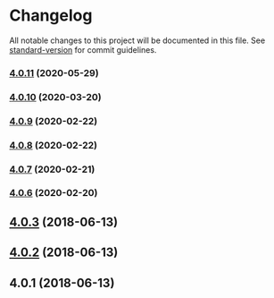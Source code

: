 # Changelog

All notable changes to this project will be documented in this file. See [standard-version](https://github.com/conventional-changelog/standard-version) for commit guidelines.

### [4.0.11](https://github.com/sndyuk/mangle-css-class-webpack-plugin/compare/v4.0.10...v4.0.11) (2020-05-29)

### [4.0.10](https://github.com/sndyuk/mangle-css-class-webpack-plugin/compare/v4.0.9...v4.0.10) (2020-03-20)

### [4.0.9](https://github.com/sndyuk/mangle-css-class-webpack-plugin/compare/v4.0.8...v4.0.9) (2020-02-22)

### [4.0.8](https://github.com/sndyuk/mangle-css-class-webpack-plugin/compare/v4.0.7...v4.0.8) (2020-02-22)

### [4.0.7](https://github.com/sndyuk/mangle-css-class-webpack-plugin/compare/v4.0.6...v4.0.7) (2020-02-21)

### [4.0.6](https://github.com/sndyuk/mangle-css-class-webpack-plugin/compare/v4.0.5...v4.0.6) (2020-02-20)

<a name="4.0.3"></a>
## [4.0.3](https://github.com/sndyuk/mangle-css-class-webpack-plugin/compare/v4.0.2...v4.0.3) (2018-06-13)



<a name="4.0.2"></a>
## [4.0.2](https://github.com/sndyuk/mangle-css-class-webpack-plugin/compare/v4.0.1...v4.0.2) (2018-06-13)



<a name="4.0.1"></a>
## 4.0.1 (2018-06-13)
